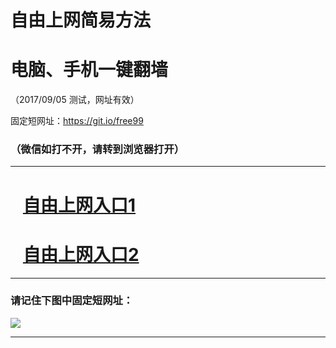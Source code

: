 ﻿# 自由上网简易方法

# 电脑、手机一键翻墙

（2017/09/05 测试，网址有效）

固定短网址：https://git.io/free99

### （微信如打不开，请转到浏览器打开）


***





# &nbsp;&nbsp; <a href="http://ft110496055.fwq-tz1001.xyz/fwqtz01.html?t=090500127459 " target="_blank">自由上网入口1</a>
# &nbsp;&nbsp; <a href="http://ft1367018120.fwq-tz1002.xyz/fwqtz02.html?t=09050012014 " target="_blank">自由上网入口2</a>
***

### 请记住下图中固定短网址：

<img src="https://s3-us-west-2.amazonaws.com/fwq-1001/yjfq-20170905okok.png" /> 


***

